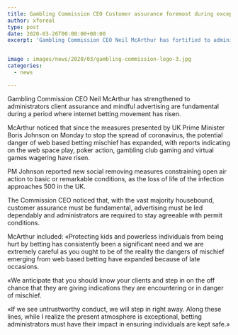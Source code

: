 ```yaml
---
title: Gambling Commission CEO Customer assurance foremost during exceptional period
author: xforeal 
type: post
date: 2020-03-26T00:00:00+00:00
excerpt: 'Gambling Commission CEO Neil McArthur has fortified to administrators client security and capable advertising are basic during a period where web based betting action has risen '


image : images/news/2020/03/gambling-commission-logo-3.jpg
categories:
  - news

---
```

Gambling Commission CEO Neil McArthur has strengthened to administrators client assurance and mindful advertising are fundamental during a period where internet betting movement has risen. 

McArthur noticed that since the measures presented by UK Prime Minister Boris Johnson on Monday to stop the spread of coronavirus, the potential danger of web based betting mischief has expanded, with reports indicating on the web space play, poker action, gambling club gaming and virtual games wagering have risen. 

PM Johnson reported new social removing measures constraining open air action to basic or remarkable conditions, as the loss of life of the infection approaches 500 in the UK. 

The Commission CEO noticed that, with the vast majority housebound, customer assurance must be fundamental, advertising must be led dependably and administrators are required to stay agreeable with permit conditions. 

McArthur included: &#171;Protecting kids and powerless individuals from being hurt by betting has consistently been a significant need and we are extremely careful as you ought to be of the reality the dangers of mischief emerging from web based betting have expanded because of late occasions. 

&#171;We anticipate that you should know your clients and step in on the off chance that they are giving indications they are encountering or in danger of mischief. 

&#171;If we see untrustworthy conduct, we will step in right away. Along these lines, while I realize the present atmosphere is exceptional, betting administrators must have their impact in ensuring individuals are kept safe.&#187;